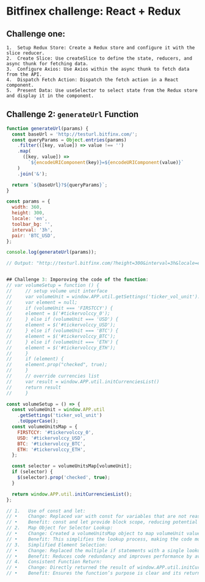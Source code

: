 # Bitfinex challenge: React + Redux
## Challenge one:

	1.	Setup Redux Store: Create a Redux store and configure it with the slice reducer.
	2.	Create Slice: Use createSlice to define the state, reducers, and async thunk for fetching data.
	3.	Configure Axios: Use Axios within the async thunk to fetch data from the API.
	4.	Dispatch Fetch Action: Dispatch the fetch action in a React component.
	5.	Present Data: Use useSelector to select state from the Redux store and display it in the component.

## Challenge 2: `generateUrl` Function

```javascript
function generateUrl(params) {
  const baseUrl = 'http://testurl.bitfinx.com/';
  const queryParams = Object.entries(params)
    .filter(([key, value]) => value !== '')
    .map(
      ([key, value]) =>
        `${encodeURIComponent(key)}=${encodeURIComponent(value)}`
    )
    .join('&');

  return `${baseUrl}?${queryParams}`;
}

const params = {
  width: 360,
  height: 300,
  locale: 'en',
  toolbar_bg: '',
  interval: '3h',
  pair: 'BTC_USD',
};

console.log(generateUrl(params));

// Output: "http://testurl.bitfinx.com/?height=300&interval=3h&locale=en&pair=BTC_USD&width=360"


## Challenge 3: Imporoving the code of the function:
// var volumeSetup = function () {
//     // setup volume unit interface
//     var volumeUnit = window.APP.util.getSettings('ticker_vol_unit').toUpperCase();
//     var element = null;
//     if (volumeUnit === 'FIRSTCCY') {
//     element = $('#tickervolccy_0');
//     } else if (volumeUnit === 'USD') {
//     element = $('#tickervolccy_USD');
//     } else if (volumeUnit === 'BTC') {
//     element = $('#tickervolccy_BTC');
//     } else if (volumeUnit === 'ETH') {
//     element = $('#tickervolccy_ETH');
//     }
//     if (element) {
//     element.prop("checked", true);
//     }
//     // override currencies list
//     var result = window.APP.util.initCurrenciesList()
//     return result
//     }

const volumeSetup = () => {
  const volumeUnit = window.APP.util
    .getSettings('ticker_vol_unit')
    .toUpperCase();
  const volumeUnitsMap = {
    FIRSTCCY: '#tickervolccy_0',
    USD: '#tickervolccy_USD',
    BTC: '#tickervolccy_BTC',
    ETH: '#tickervolccy_ETH',
  };

  const selector = volumeUnitsMap[volumeUnit];
  if (selector) {
    $(selector).prop('checked', true);
  }

  return window.APP.util.initCurrenciesList();
};

// 1.	Use of const and let:
// •	Change: Replaced var with const for variables that are not reassigned.
// •	Benefit: const and let provide block scope, reducing potential errors due to variable hoisting and reassignment.
// 2.	Map Object for Selector Lookup:
// •	Change: Created a volumeUnitsMap object to map volumeUnit values to their corresponding selectors.
// •	Benefit: This simplifies the lookup process, making the code more readable and easier to maintain. Adding or removing volume units now requires only changes in one place.
// 3.	Simplified Element Selection:
// •	Change: Replaced the multiple if statements with a single lookup in the volumeUnitsMap.
// •	Benefit: Reduces code redundancy and improves performance by avoiding multiple conditional checks.
// 4.	Consistent Function Return:
// •	Change: Directly returned the result of window.APP.util.initCurrenciesList().
// •	Benefit: Ensures the function’s purpose is clear and its return value is consistent and predictable.


